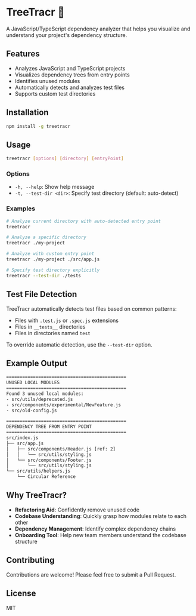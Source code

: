 # TreeTracr 🌲

A JavaScript/TypeScript dependency analyzer that helps you visualize and understand your project's dependency structure.

## Features

- Analyzes JavaScript and TypeScript projects
- Visualizes dependency trees from entry points
- Identifies unused modules
- Automatically detects and analyzes test files
- Supports custom test directories

## Installation

```bash
npm install -g treetracr
```

## Usage

```bash
treetracr [options] [directory] [entryPoint]
```

### Options

- `-h, --help`: Show help message
- `-t, --test-dir <dir>`: Specify test directory (default: auto-detect)

### Examples

```bash
# Analyze current directory with auto-detected entry point
treetracr

# Analyze a specific directory
treetracr ./my-project

# Analyze with custom entry point
treetracr ./my-project ./src/app.js

# Specify test directory explicitly
treetracr --test-dir ./tests
```

## Test File Detection

TreeTracr automatically detects test files based on common patterns:
- Files with `.test.js` or `.spec.js` extensions
- Files in `__tests__` directories
- Files in directories named `test`

To override automatic detection, use the `--test-dir` option.

## Example Output

```bash
=============================================
UNUSED LOCAL MODULES
=============================================
Found 3 unused local modules:
- src/utils/deprecated.js
- src/components/experimental/NewFeature.js
- src/old-config.js

=============================================
DEPENDENCY TREE FROM ENTRY POINT
=============================================
src/index.js
├── src/app.js
│   ├── src/components/Header.js [ref: 2]
│   │   └── src/utils/styling.js
│   └── src/components/Footer.js
│       └── src/utils/styling.js
└── src/utils/helpers.js
    └── Circular Reference
```

## Why TreeTracr?

- **Refactoring Aid**: Confidently remove unused code
- **Codebase Understanding**: Quickly grasp how modules relate to each other
- **Dependency Management**: Identify complex dependency chains
- **Onboarding Tool**: Help new team members understand the codebase structure

## Contributing

Contributions are welcome! Please feel free to submit a Pull Request.

## License

MIT
